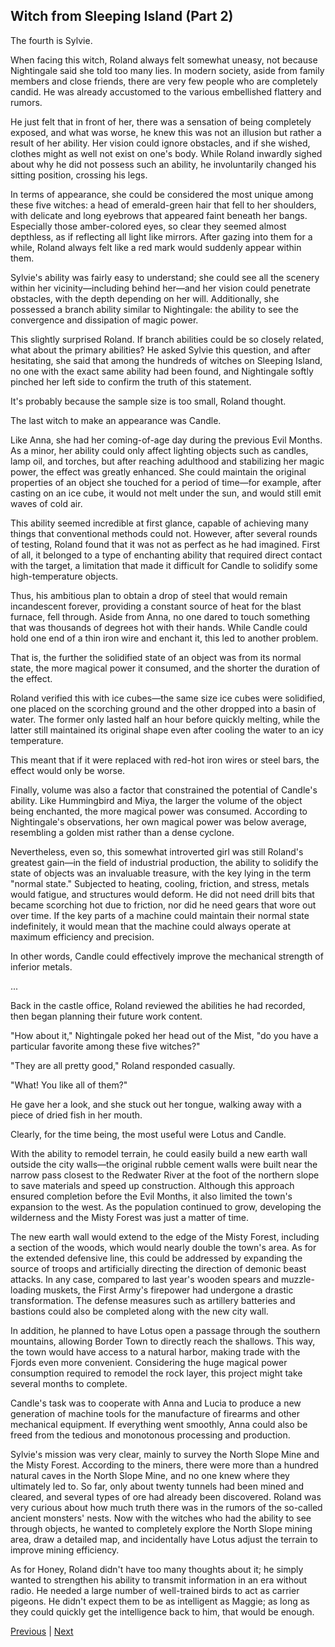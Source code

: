 ## Witch from Sleeping Island (Part 2)
The fourth is Sylvie.

When facing this witch, Roland always felt somewhat uneasy, not because Nightingale said she told too many lies. In modern society, aside from family members and close friends, there are very few people who are completely candid. He was already accustomed to the various embellished flattery and rumors. 

He just felt that in front of her, there was a sensation of being completely exposed, and what was worse, he knew this was not an illusion but rather a result of her ability. Her vision could ignore obstacles, and if she wished, clothes might as well not exist on one's body. While Roland inwardly sighed about why he did not possess such an ability, he involuntarily changed his sitting position, crossing his legs.

In terms of appearance, she could be considered the most unique among these five witches: a head of emerald-green hair that fell to her shoulders, with delicate and long eyebrows that appeared faint beneath her bangs. Especially those amber-colored eyes, so clear they seemed almost depthless, as if reflecting all light like mirrors. After gazing into them for a while, Roland always felt like a red mark would suddenly appear within them.

Sylvie's ability was fairly easy to understand; she could see all the scenery within her vicinity—including behind her—and her vision could penetrate obstacles, with the depth depending on her will. Additionally, she possessed a branch ability similar to Nightingale: the ability to see the convergence and dissipation of magic power.

This slightly surprised Roland. If branch abilities could be so closely related, what about the primary abilities? He asked Sylvie this question, and after hesitating, she said that among the hundreds of witches on Sleeping Island, no one with the exact same ability had been found, and Nightingale softly pinched her left side to confirm the truth of this statement.

It's probably because the sample size is too small, Roland thought.

The last witch to make an appearance was Candle.

Like Anna, she had her coming-of-age day during the previous Evil Months. As a minor, her ability could only affect lighting objects such as candles, lamp oil, and torches, but after reaching adulthood and stabilizing her magic power, the effect was greatly enhanced. She could maintain the original properties of an object she touched for a period of time—for example, after casting on an ice cube, it would not melt under the sun, and would still emit waves of cold air.



This ability seemed incredible at first glance, capable of achieving many things that conventional methods could not. However, after several rounds of testing, Roland found that it was not as perfect as he had imagined. First of all, it belonged to a type of enchanting ability that required direct contact with the target, a limitation that made it difficult for Candle to solidify some high-temperature objects.



Thus, his ambitious plan to obtain a drop of steel that would remain incandescent forever, providing a constant source of heat for the blast furnace, fell through. Aside from Anna, no one dared to touch something that was thousands of degrees hot with their hands. While Candle could hold one end of a thin iron wire and enchant it, this led to another problem.



That is, the further the solidified state of an object was from its normal state, the more magical power it consumed, and the shorter the duration of the effect.



Roland verified this with ice cubes—the same size ice cubes were solidified, one placed on the scorching ground and the other dropped into a basin of water. The former only lasted half an hour before quickly melting, while the latter still maintained its original shape even after cooling the water to an icy temperature.



This meant that if it were replaced with red-hot iron wires or steel bars, the effect would only be worse.



Finally, volume was also a factor that constrained the potential of Candle's ability. Like Hummingbird and Miya, the larger the volume of the object being enchanted, the more magical power was consumed. According to Nightingale's observations, her own magical power was below average, resembling a golden mist rather than a dense cyclone.



Nevertheless, even so, this somewhat introverted girl was still Roland's greatest gain—in the field of industrial production, the ability to solidify the state of objects was an invaluable treasure, with the key lying in the term "normal state." Subjected to heating, cooling, friction, and stress, metals would fatigue, and structures would deform. He did not need drill bits that became scorching hot due to friction, nor did he need gears that wore out over time. If the key parts of a machine could maintain their normal state indefinitely, it would mean that the machine could always operate at maximum efficiency and precision.



In other words, Candle could effectively improve the mechanical strength of inferior metals.

...



Back in the castle office, Roland reviewed the abilities he had recorded, then began planning their future work content.



"How about it," Nightingale poked her head out of the Mist, "do you have a particular favorite among these five witches?"



"They are all pretty good," Roland responded casually.



"What! You like all of them?"



He gave her a look, and she stuck out her tongue, walking away with a piece of dried fish in her mouth.



Clearly, for the time being, the most useful were Lotus and Candle.



With the ability to remodel terrain, he could easily build a new earth wall outside the city walls—the original rubble cement walls were built near the narrow pass closest to the Redwater River at the foot of the northern slope to save materials and speed up construction. Although this approach ensured completion before the Evil Months, it also limited the town's expansion to the west. As the population continued to grow, developing the wilderness and the Misty Forest was just a matter of time.



The new earth wall would extend to the edge of the Misty Forest, including a section of the woods, which would nearly double the town's area. As for the extended defensive line, this could be addressed by expanding the source of troops and artificially directing the direction of demonic beast attacks. In any case, compared to last year's wooden spears and muzzle-loading muskets, the First Army's firepower had undergone a drastic transformation. The defense measures such as artillery batteries and bastions could also be completed along with the new city wall.



In addition, he planned to have Lotus open a passage through the southern mountains, allowing Border Town to directly reach the shallows. This way, the town would have access to a natural harbor, making trade with the Fjords even more convenient. Considering the huge magical power consumption required to remodel the rock layer, this project might take several months to complete.



Candle's task was to cooperate with Anna and Lucia to produce a new generation of machine tools for the manufacture of firearms and other mechanical equipment. If everything went smoothly, Anna could also be freed from the tedious and monotonous processing and production.



Sylvie's mission was very clear, mainly to survey the North Slope Mine and the Misty Forest. According to the miners, there were more than a hundred natural caves in the North Slope Mine, and no one knew where they ultimately led to. So far, only about twenty tunnels had been mined and cleared, and several types of ore had already been discovered. Roland was very curious about how much truth there was in the rumors of the so-called ancient monsters' nests. Now with the witches who had the ability to see through objects, he wanted to completely explore the North Slope mining area, draw a detailed map, and incidentally have Lotus adjust the terrain to improve mining efficiency.



As for Honey, Roland didn't have too many thoughts about it; he simply wanted to strengthen his ability to transmit information in an era without radio. He needed a large number of well-trained birds to act as carrier pigeons. He didn't expect them to be as intelligent as Maggie; as long as they could quickly get the intelligence back to him, that would be enough.





[Previous](CH0258.md) | [Next](CH0260.md)
